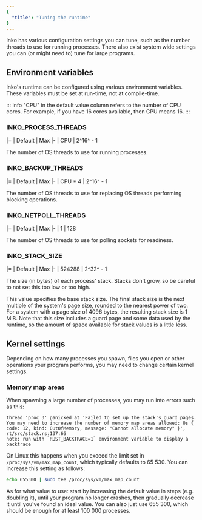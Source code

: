 ```yaml
---
{
  "title": "Tuning the runtime"
}
---
```


Inko has various configuration settings you can tune, such as the number threads
to use for running processes. There also exist system wide settings you can (or
might need to) tune for large programs.

## Environment variables

Inko's runtime can be configured using various environment variables. These
variables must be set at run-time, not at compile-time.

::: info
"CPU" in the default value column refers to the number of CPU cores. For
example, if you have 16 cores available, then CPU means 16.
:::

### INKO\_PROCESS\_THREADS

|=
| Default
| Max
|-
| CPU
| 2^16^ - 1

The number of OS threads to use for running processes.

### INKO\_BACKUP\_THREADS

|=
| Default
| Max
|-
| CPU * 4
| 2^16^ - 1

The number of OS threads to use for replacing OS threads performing blocking
operations.

### INKO\_NETPOLL\_THREADS

|=
| Default
| Max
|-
| 1
| 128

The number of OS threads to use for polling sockets for readiness.

### INKO\_STACK\_SIZE

|=
| Default
| Max
|-
| 524288
| 2^32^ - 1

The size (in bytes) of each process' stack. Stacks don't grow, so be careful to
not set this too low or too high.

This value specifies the base stack size. The final stack size is the next
multiple of the system's page size, rounded to the nearest power of two. For a
system with a page size of 4096 bytes, the resulting stack size is 1 MiB. Note
that this size includes a guard page and some data used by the runtime, so the
amount of space available for stack values is a little less.

## Kernel settings

Depending on how many processes you spawn, files you open or other operations
your program performs, you may need to change certain kernel settings.

### Memory map areas

When spawning a large number of processes, you may run into errors such as this:

```
thread 'proc 3' panicked at 'Failed to set up the stack's guard pages. You may need to increase the number of memory map areas allowed: Os { code: 12, kind: OutOfMemory, message: "Cannot allocate memory" }', rt/src/stack.rs:137:66
note: run with `RUST_BACKTRACE=1` environment variable to display a backtrace
```

On Linux this happens when you exceed the limit set in
`/proc/sys/vm/max_map_count`, which typically defaults to 65 530. You can
increase this setting as follows:

```bash
echo 655300 | sudo tee /proc/sys/vm/max_map_count
```

As for what value to use: start by increasing the default value in steps (e.g.
doubling it), until your program no longer crashes, then gradually decrease it
until you've found an ideal value. You can also just use 655 300, which should
be enough for at least 100 000 processes.
